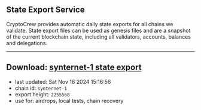 ## State Export Service
CryptoCrew provides automatic daily state exports for all chains we validate. State export files can be used as genesis files and are a snapshot of the current blockchain state, including all validators, accounts, balances and delegations.

---
**Download: [synternet-1 state export](https://dl-eu2.ccvalidators.com/SERVICE/synternet/synternet-1_export_2255568.json)**
---

- last updated: Sat Nov 16 2024 15:16:56
- chain id: `synternet-1`
- export height: `2255568`
- use for: airdrops, local tests, chain recovery
